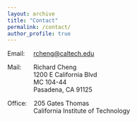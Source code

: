 ```yaml
---
layout: archive
title: "Contact"
permalink: /contact/
author_profile: true
---
```


Email: &nbsp; &nbsp; rcheng@caltech.edu

Mail: &nbsp; &nbsp; &nbsp; Richard Cheng <br/> 
     &nbsp; &nbsp; &nbsp; &nbsp; &nbsp; &nbsp; &nbsp; &nbsp;1200 E California Blvd <br/> 
     &nbsp; &nbsp; &nbsp; &nbsp; &nbsp; &nbsp; &nbsp; &nbsp;MC 104-44 <br/> 
     &nbsp; &nbsp; &nbsp; &nbsp; &nbsp; &nbsp; &nbsp; &nbsp;Pasadena, CA 91125
     
Office: &nbsp; &nbsp;205 Gates Thomas <br/> 
     &nbsp; &nbsp; &nbsp; &nbsp; &nbsp; &nbsp; &nbsp; &nbsp;California Institute of Technology
